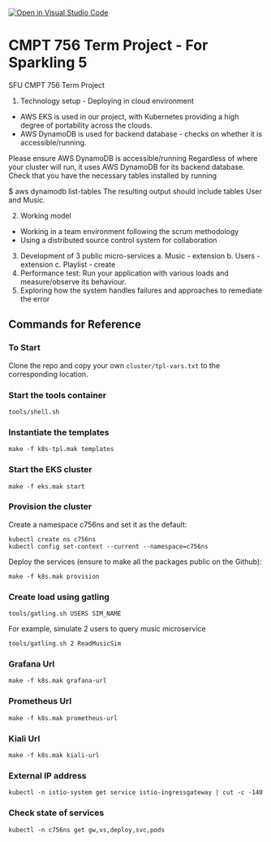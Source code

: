 [![Open in Visual Studio Code](https://classroom.github.com/assets/open-in-vscode-f059dc9a6f8d3a56e377f745f24479a46679e63a5d9fe6f495e02850cd0d8118.svg)](https://classroom.github.com/online_ide?assignment_repo_id=7082888&assignment_repo_type=AssignmentRepo)
# CMPT 756 Term Project - For Sparkling 5
SFU CMPT 756 Term Project

1. Technology setup - Deploying in cloud environment
- AWS EKS is used in our project, with Kubernetes providing a high degree of portability across the clouds.
- AWS DynamoDB is used for backend database - checks on whether it is accessible/running.

Please ensure AWS DynamoDB is accessible/running
Regardless of where your cluster will run, it uses AWS DynamoDB for its backend database. Check that you have the necessary tables installed by running

$ aws dynamodb list-tables
The resulting output should include tables User and Music.

2. Working model
- Working in a team environment following the scrum methodology
- Using a distributed source control system for collaboration

3. Development of 3 public micro-services
    a. Music - extension
    b. Users - extension
    c. Playlist - create
4. Performance test: Run your application with various loads and measure/observe its behaviour.
5. Exploring how the system handles failures and approaches to remediate the error

## Commands for Reference

### To Start 

Clone the repo and copy your own `cluster/tpl-vars.txt` to the corresponding location. 

### Start the tools container

~~~
tools/shell.sh
~~~

### Instantiate the templates

~~~
make -f k8s-tpl.mak templates
~~~

### Start the EKS cluster

~~~
make -f eks.mak start
~~~

### Provision the cluster 
Create a namespace c756ns and set it as the default:

~~~
kubectl create ns c756ns
kubectl config set-context --current --namespace=c756ns
~~~

Deploy the services (ensure to make all the packages public on the Github):

~~~
make -f k8s.mak provision
~~~

### Create load using gatling

~~~
tools/gatling.sh USERS SIM_NAME
~~~

For example, simulate 2 users to query music microservice

~~~
tools/gatling.sh 2 ReadMusicSim
~~~

### Grafana Url

~~~
make -f k8s.mak grafana-url
~~~

### Prometheus Url

~~~
make -f k8s.mak prometheus-url
~~~


### Kiali Url

~~~
make -f k8s.mak kiali-url
~~~

### External IP address

~~~
kubectl -n istio-system get service istio-ingressgateway | cut -c -140
~~~

### Check state of services

~~~
kubectl -n c756ns get gw,vs,deploy,svc,pods
~~~